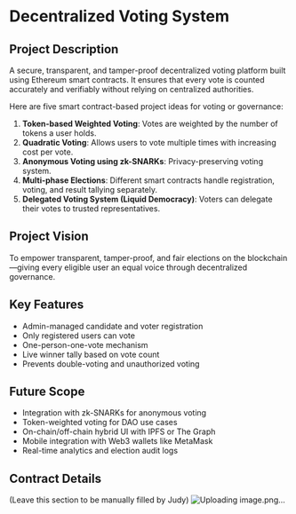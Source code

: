 # Decentralized Voting System

## Project Description
A secure, transparent, and tamper-proof decentralized voting platform built using Ethereum smart contracts. It ensures that every vote is counted accurately and verifiably without relying on centralized authorities.

Here are five smart contract-based project ideas for voting or governance:
1. **Token-based Weighted Voting**: Votes are weighted by the number of tokens a user holds.
2. **Quadratic Voting**: Allows users to vote multiple times with increasing cost per vote.
3. **Anonymous Voting using zk-SNARKs**: Privacy-preserving voting system.
4. **Multi-phase Elections**: Different smart contracts handle registration, voting, and result tallying separately.
5. **Delegated Voting System (Liquid Democracy)**: Voters can delegate their votes to trusted representatives.

## Project Vision
To empower transparent, tamper-proof, and fair elections on the blockchain—giving every eligible user an equal voice through decentralized governance.

## Key Features
- Admin-managed candidate and voter registration
- Only registered users can vote
- One-person-one-vote mechanism
- Live winner tally based on vote count
- Prevents double-voting and unauthorized voting

## Future Scope
- Integration with zk-SNARKs for anonymous voting
- Token-weighted voting for DAO use cases
- On-chain/off-chain hybrid UI with IPFS or The Graph
- Mobile integration with Web3 wallets like MetaMask
- Real-time analytics and election audit logs

## Contract Details
(Leave this section to be manually filled by Judy)
![Uploading image.png…]()

